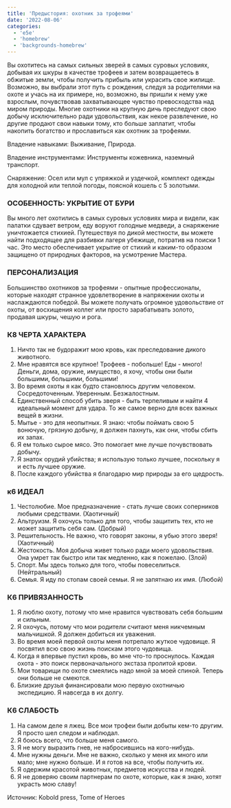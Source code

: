 ```yaml
---
title: 'Предыстория: охотник за трофеями'
date: '2022-08-06'
categories:
  - 'e5e'
  - 'homebrew'
  - 'backgrounds-homebrew'
---
```


Вы охотитесь на самых сильных зверей в самых суровых условиях, добывая их шкуры в качестве трофеев и затем возвращаетесь в обжитые земли, чтобы получить прибыль или украсить свое жилище. Возможно, вы выбрали этот путь с рождения, следуя за родителями на охоте и учась на их примере, но, возможно, вы пришли к нему уже взрослым, почувствовав захватывающее чувство превосходства над миром природы. Многие охотники на крупную дичь преследуют свою добычу исключительно ради удовольствия, как некое развлечение, но другие продают свои навыки тому, кто больше заплатит, чтобы накопить богатство и прославиться как охотник за трофеями.

Владение навыками: Выживание, Природа.

Владение инструментами: Инструменты кожевника, наземный транспорт.

Снаряжение: Осел или мул с упряжкой и уздечкой, комплект одежды для холодной или теплой погоды, поясной кошель с 5 золотыми.

### ОСОБЕННОСТЬ: УКРЫТИЕ ОТ БУРИ

Вы много лет охотились в самых суровых условиях мира и видели, как палатки сдувает ветром, еду воруют голодные медведи, а снаряжение уничтожается стихией. Путешествуя по дикой местности, вы можете найти подходящее для разбивки лагеря убежище, потратив на поиски 1 час. Это место обеспечивает укрытие от стихий и каким-то образом защищено от природных факторов, на усмотрение Мастера.

### ПЕРСОНАЛИЗАЦИЯ

Большинство охотников за трофеями - опытные профессионалы, которые находят странное удовлетворение в напряжении охоты и наслаждаются победой. Вы можете получать огромное удовольствие от охоты, от восхищения коллег или просто зарабатывать золото, продавая шкуры, чешую и рога.

### К8 ЧЕРТА ХАРАКТЕРА

1. Ничто так не будоражит мою кровь, как преследование дикого животного.
2. Мне нравятся все крупное! Трофеев - побольше! Еды - много! Деньги, дома, оружие, имущество, я хочу, чтобы они были большими, большими, большими!
3. Во время охоты я как будто становлюсь другим человеком. Сосредоточенным. Уверенным. Безжалостным.
4. Единственный способ убить зверя - быть терпеливым и найти 4 идеальный момент для удара. То же самое верно для всех важных вещей в жизни.
5. Мытье - это для неопытных. Я знаю: чтобы поймать свою 5 вонючую, грязную добычу, я должен пахнуть, как они, чтобы сбить их запах.
6. Я ем только сырое мясо. Это помогает мне лучше почувствовать добычу.
7. Я знаток орудий убийства; я использую только лучшее, поскольку я и есть лучшее оружие.
8. После каждого убийства я благодарю мир природы за его щедрость.

### к6 ИДЕАЛ

1. Честолюбие. Мое предназначение - стать лучше своих соперников любыми средствами. (Хаотичный)
2. Альтруизм. Я охочусь только для того, чтобы защитить тех, кто не может защитить себя сам. (Добрый)
3. Решительность. Не важно, что говорят законы, я убью этого зверя! (Хаотичный)
4. Жестокость. Моя добыча живет только ради моего удовольствия. Она умрет так быстро или так медленно, как я пожелаю. (Злой)
5. Спорт. Мы здесь только для того, чтобы повеселиться.(Нейтральный)
6. Семья. Я иду по стопам своей семьи. Я не запятнаю их имя. (Любой)

### К6 ПРИВЯЗАННОСТЬ

1. Я люблю охоту, потому что мне нравится чувствовать себя большим и сильным.
2. Я охочусь, потому что мои родители считают меня никчемным мальчишкой. Я должен добиться их уважения.
3. Во время моей первой охоты меня потрепало жуткое чудовище. Я посвятил всю свою жизнь поискам этого чудовища.
4. Когда я впервые пустил кровь, во мне что-то проснулось. Каждая охота - это поиск первоначального экстаза пролитой крови.
5. Мои товарищи по охоте смеялись надо мной за моей спиной. Теперь они больше не смеются.
6. Близкие друзья финансировали мою первую охотничью экспедицию. Я навсегда в их долгу.

### К6 СЛАБОСТЬ

1. На самом деле я лжец. Все мои трофеи были добыты кем-то другим. Я просто шел следом и наблюдал.
2. Я боюсь всего, что больше меня самого.
3. Я не могу выразить гнев, не набросившись на кого-нибудь.
4. Мне нужны деньги. Мне не важно, сколько у меня их много или мало; мне нужно больше. И я готов на все, чтобы получить их.
5. Я одержим красотой животных, предметов искусства и людей.
6. Я не доверяю своим партнерам по охоте, которые, как я знаю, хотят украсть мою славу!

Источник: Kobold press, Tome of Heroes
